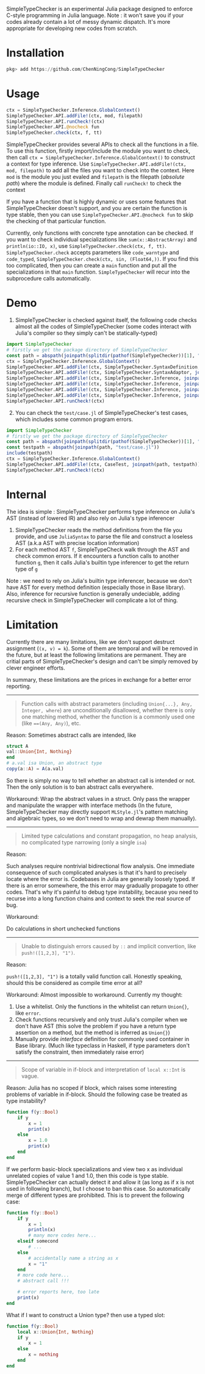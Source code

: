 SimpleTypeChecker is an experimental Julia package designed to enforce C-style programming in Julia language. Note : it won't save you if your codes already contain a lot of messy dynamic dispatch. It's more appropriate for developing new codes from scratch.

# Installation
```julia
pkg> add https://github.com/ChenNingCong/SimpleTypeChecker
```

# Usage
```julia
ctx = SimpleTypeChecker.Inference.GlobalContext()
SimpleTypeChecker.API.addFile!(ctx, mod, filepath)
SimpleTypeChecker.API.runCheck!(ctx)
SimpleTypeChecker.API.@nocheck fun
SimpleTypeChecker.check(ctx, f, tt)
```
SimpleTypeChecker provides several APIs to check all the functions in a file. To use this function, firstly import/include the module you want to check, then call `ctx = SimpleTypeChecker.Inference.GlobalContext()` to construct a context for type inference. Use `SimpleTypeChecker.API.addFile!(ctx, mod, filepath)` to add all the files you want to check into the context. Here `mod` is the module you just evaled and `filepath` is the filepath (*absolute path*) where the module is defined. Finally call `runCheck!` to check the context 

If you have a function that is highly dynamic or uses some features that SimpleTypeChecker doesn't support, and you are certain the function is type stable, then you can use `SimpleTypeChecker.API.@nocheck fun` to skip the checking of that particular function.

Currently, only functions with concrete type annotation can be checked. If you want to check individual specializations like `sum(x::AbstractArray)` and `println(io::IO, x)`, use `SimpleTypeChecker.check(ctx, f, tt)`. `SimpleTypeChecker.check` accepts parameters like `code_warntype` and `code_typed`, `SimpleTypeChecker.check(ctx, sin, (Float64,))`. If you find this too complicated, then you can create a `main` function and put all the specializations in that `main` function. `SimpleTypeChecker` will recur into the subprocedure calls automatically.

# Demo
1. SimpleTypeChecker is checked against itself, the following code checks almost all the codes of SimpleTypeChecker (some codes interact with Julia's compiler so they simply can't be statically-typed)
```julia
import SimpleTypeChecker
# firstly we get the package directory of SimpleTypeChecker
const path = abspath(joinpath(splitdir(pathof(SimpleTypeChecker))[1], ".."))
ctx = SimpleTypeChecker.Inference.GlobalContext()
SimpleTypeChecker.API.addFile!(ctx, SimpleTypeChecker.SyntaxDefinition, joinpath(path, "src/adaptor/SyntaxDefinition.jl"))
SimpleTypeChecker.API.addFile!(ctx, SimpleTypeChecker.SyntaxAdaptor, joinpath(path, "src/adaptor/SyntaxAdaptor.jl"))
SimpleTypeChecker.API.addFile!(ctx, SimpleTypeChecker.Inference, joinpath(path, "src/adaptor/InferenceError.jl"))
SimpleTypeChecker.API.addFile!(ctx, SimpleTypeChecker.Inference, joinpath(path, "src/adaptor/Inference.jl"))
SimpleTypeChecker.API.addFile!(ctx, SimpleTypeChecker.Inference, joinpath(path, "src/adaptor/JuExprAdaptor.jl"))
SimpleTypeChecker.API.addFile!(ctx, SimpleTypeChecker.Inference, joinpath(path, "src/adaptor/JuExprValidator.jl"))
SimpleTypeChecker.API.runCheck!(ctx)
```
2. You can check the `test/case.jl` of SimpleTypeChecker's test cases, which includes some common program errors.
```julia
import SimpleTypeChecker
# firstly we get the package directory of SimpleTypeChecker
const path = abspath(joinpath(splitdir(pathof(SimpleTypeChecker))[1], ".."))
const testpath = abspath(joinpath(path, "test/case.jl"))
include(testpath)
ctx = SimpleTypeChecker.Inference.GlobalContext()
SimpleTypeChecker.API.addFile!(ctx, CaseTest, joinpath(path, testpath))
SimpleTypeChecker.API.runCheck!(ctx)
```

# Internal
The idea is simple : SimpleTypeChecker performs type inference on Julia's AST (instead of lowered IR) and also rely on Julia's type inferencer
1. SimpleTypeChecker reads the method definitions from the file you provide, and use `JuliaSyntax` to parse the file and construct a loseless AST (a.k.a AST with precise location information)
2. For each method AST `f`, SimpleTypeCheck walk through the AST and check common errors. If it encounters a function calls to another function `g`, then it calls Julia's builtin type inferencer to get the return type of `g`

Note : we need to rely on Julia's builtin type inferencer, because we don't have AST for every method definition (especially those in Base library). Also, inference for recursive function is generally undeciable, adding recursive check in SimpleTypeChecker will complicate a lot of thing.

# Limitation
Currently there are many limitations, like we don't support destruct assignment (`(x, v) = k`).
Some of them are temporal and will be removed in the future, but at least the following limitations are permanent. They are critial parts of SimpleTypeChecker's design and can't be simply removed by clever engineer efforts.

In summary, these limitations are the prices in exchange for a better error reporting.

---
>Function calls with abstract parameters (including `Union{...}, Any, Integer, where`) are unconditionally disallowed, whether there is only one matching method, whether the function is a commonly used one (like `==(Any, Any)`), etc.

Reason:
Sometimes abstract calls are intended, like
```julia
struct A
val::Union{Int, Nothing}
end
# a.val isa Union, an abstract type
copy(a::A) = A(a.val)
```
So there is simply no way to tell whether an abstract call is intended or not. Then the only solution is to ban abstract calls everywhere.

Workaround:
Wrap the abstract values in a struct. Only pass the wrapper and manipulate the wrapper with interface methods (In the future, SimpleTypeChecker may directly support `MLStyle.jl`'s pattern matching and algebraic types, so we don't need to wrap and dewrap them manually).

---
>Limited type calculations and constant propagation, no heap analysis, no complicated type narrowing (only a single `isa`)

Reason:

Such analyses require nontrivial bidirectional flow analysis. One immediate consequence of such complicated analyses is that it's hard to precisely locate where the error is. Codebases in Julia are generally loosely typed. If there is an error somewhere, the this error may gradually propagate to other codes. That's why it's painful to debug type instability, because you need to recurse into a long function chains and context to seek the real source of bug.

Workaround:

Do calculations in short unchecked functions

---
> Unable to distinguish errors caused by `::` and implicit convertion, like `push!([1,2,3], "1")`.

Reason:

`push!([1,2,3], "1")` is a totally valid function call. Honestly speaking, should this be considered as compile time error at all?

Workaround:
Almost impossible to workaround. Currently my thought:
1. Use a whitelist. Only the functions in the whitelist can return `Union{}`, like `error`.
2. Check functions recursively and only trust Julia's compiler when we don't have AST (this solve the problem if you have a return type assertion on a method, but the method is inferred as `Union{}`)
3. Manually provide *interface* definition for commonly used container in Base library. (Much like typeclass in Haskell, if type parameters don't satisfy the constraint, then immediately raise error)

---

> Scope of variable in if-block and interpretation of `local x::Int` is vague.

Reason:
Julia has no scoped if block, which raises some interesting problems of variable in if-block. Should the following case be treated as type instability?
```julia
function f(y::Bool)
    if y
        x = 1
        print(x)
    else
        x = 1.0
        print(x)
    end
end
```

If we perform basic-block specializations and view two x as individual unrelated copies of value 1 and 1.0, then this code is type stable. SimpleTypeChecker can actually detect it and allow it (as long as if x is not used in following branch), but I choose to ban this case. So automatically merge of different types are prohibited. This is to prevent the following case:

```julia
function f(y::Bool)
    if y
        x = 1
        println(x)
        # many more codes here...
    elseif somecond
        # ... 
    else
        # accidentally name a string as x
        x = "1"
    end
    # more code here...
    # abstract call !!!

    # error reports here, too late
    print(x)
end
```

What if I want to construct a Union type? then use a typed slot:
```julia
function f(y::Bool)
    local x::Union{Int, Nothing}
    if y
        x = 1
    else
        x = nothing
    end
end
```


